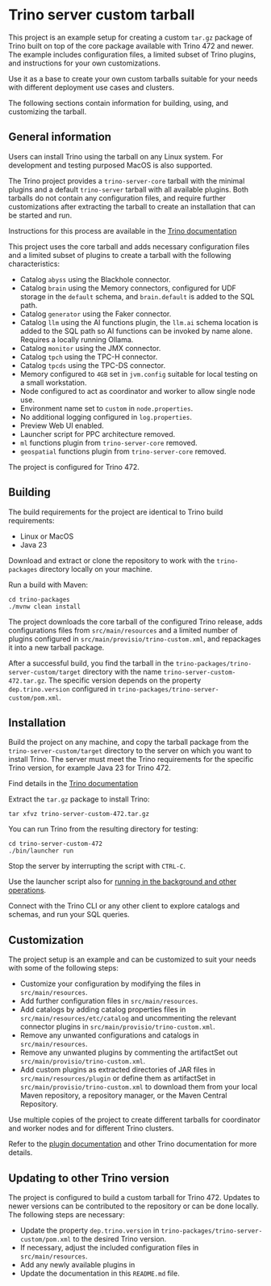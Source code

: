 # Trino server custom tarball

This project is an example setup for creating a custom `tar.gz` package of
Trino built on top of the core package available with Trino 472 and newer. The
example includes configuration files, a limited subset of Trino plugins, and
instructions for your own customizations.

Use it as a base to create your own custom tarballs suitable for your needs with
different deployment use cases and clusters.

The following sections contain information for building, using, and customizing
the tarball.

## General information

Users can install Trino using the tarball on any Linux system. For development
and testing purposed MacOS is also supported.

The Trino project provides a `trino-server-core` tarball with the minimal
plugins and a default `trino-server` tarball with all available plugins. Both
tarballs do not contain any configuration files, and require further
customizations after extracting the tarball to create an installation that can
be started and run.

Instructions for this process are available in the [Trino
documentation](https://trino.io/docs/current/installation/deployment.html)

This project uses the core tarball and adds necessary configuration files and a
limited subset of plugins to create a tarball with the following
characteristics:

* Catalog `abyss` using the Blackhole connector.
* Catalog `brain` using the Memory connectors, configured for UDF storage in the
  `default` schema, and `brain.default` is added to the SQL path.
* Catalog `generator` using the Faker connector.
* Catalog `llm` using the AI functions plugin, the `llm.ai` schema location is
  added to the SQL path so AI functions can be invoked by name alone. Requires a
  locally running Ollama.
* Catalog `monitor` using the JMX connector.
* Catalog `tpch` using the TPC-H connector.
* Catalog `tpcds` using the TPC-DS connector.
* Memory configured to `4GB` set in `jvm.config` suitable for local testing on a
  small workstation.
* Node configured to act as coordinator and worker to allow single node use.
* Environment name set to `custom` in `node.properties`.
* No additional logging configured in `log.properties`.
* Preview Web UI enabled.
* Launcher script for PPC architecture removed.
* `ml` functions plugin from `trino-server-core` removed.
* `geospatial` functions plugin from `trino-server-core` removed.

The project is configured for Trino 472.

## Building

The build requirements for the project are identical to Trino build
requirements:

* Linux or MacOS
* Java 23

Download and extract or clone the repository to work with the `trino-packages`
directory locally on your machine.

Run a build with Maven:

```shell
cd trino-packages
./mvnw clean install
```

The project downloads the core tarball of the configured Trino release, adds
configurations files from `src/main/resources` and a limited number of plugins
configured in `src/main/provisio/trino-custom.xml`, and repackages it into a new
tarball package.

After a successful build, you find the tarball in the
`trino-packages/trino-server-custom/target` directory with the name
`trino-server-custom-472.tar.gz`. The specific version depends on the property
`dep.trino.version` configured in `trino-packages/trino-server-custom/pom.xml`.

## Installation

Build the project on any machine, and copy the tarball package from the
`trino-server-custom/target` directory to the server on which you want to
install Trino. The server must meet the Trino requirements for the specific
Trino version, for example Java 23 for Trino 472.

Find details in the [Trino documentation](https://trino.io/docs/current/installation/deployment.html)

Extract the  `tar.gz` package to install Trino:

```shell
tar xfvz trino-server-custom-472.tar.gz
```

You can run Trino from the resulting directory for testing:

```shell
cd trino-server-custom-472
./bin/launcher run
```

Stop the server by interrupting the script with `CTRL-C`.

Use the launcher script also for [running in the background and other
operations](https://trino.io/docs/current/installation/deployment.html#running-trino).

Connect with the Trino CLI or any other client to explore catalogs and schemas,
and run your SQL queries.

## Customization

The project setup is an example and can be customized to suit your needs with
some of the following steps:

* Customize your configuration by modifying the files in `src/main/resources`.
* Add further configuration files in `src/main/resources`.
* Add catalogs by adding catalog properties files in
  `src/main/resources/etc/catalog` and uncommenting the relevant connector
  plugins in `src/main/provisio/trino-custom.xml`.
* Remove any unwanted configurations and catalogs in `src/main/resources`. 
* Remove any unwanted plugins by commenting the artifactSet out
  `src/main/provisio/trino-custom.xml`.
* Add custom plugins as extracted directories of JAR files in
  `src/main/resources/plugin` or define them as artifactSet in
  `src/main/provisio/trino-custom.xml` to download them from your local Maven
  repository, a repository manager, or the Maven Central Repository.

Use multiple copies of the project to create different tarballs for coordinator
and worker nodes and for different Trino clusters.

Refer to the [plugin
documentation](https://trino.io/docs/current/installation/plugins.html) and
other Trino documentation for more details.

## Updating to other Trino version

The project is configured to build a custom tarball for Trino 472. Updates to
newer versions can be contributed to the repository or can be done locally. The
following steps are necessary:

* Update the property `dep.trino.version` in 
  `trino-packages/trino-server-custom/pom.xml` to the desired Trino version.
* If necessary, adjust the included configuration files in `src/main/resources`.
* Add any newly available plugins in 
* Update the documentation in this `README.md` file.
